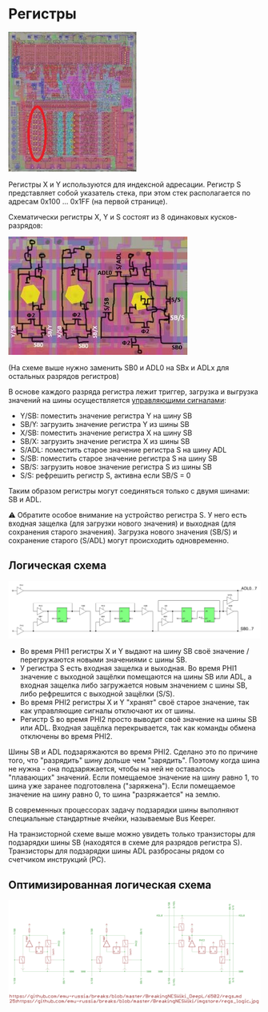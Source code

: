 # Регистры

![6502_locator_regs](/BreakingNESWiki/imgstore/6502/6502_locator_regs.jpg)

Регистры X и Y используются для индексной адресации. Регистр S представляет собой указатель стека, при этом стек располагается по адресам 0x100 ... 0x1FF (на первой странице).

Схематически регистры X, Y и S состоят из 8 одинаковых кусков-разрядов:

![regs_tran](/BreakingNESWiki/imgstore/regs_tran.jpg)

(На схеме выше нужно заменить SB0 и ADL0 на SBx и ADLx для остальных разрядов регистров)

В основе каждого разряда регистра лежит триггер, загрузка и выгрузка значений на шины осуществляется [управляющими сигналами](context_control.md):
- Y/SB: поместить значение регистра Y на шину SB
- SB/Y: загрузить значение регистра Y из шины SB
- X/SB: поместить значение регистра X на шину SB
- SB/X: загрузить значение регистра X из шины SB
- S/ADL: поместить старое значение регистра S на шину ADL
- S/SB: поместить старое значение регистра S на шину SB
- SB/S: загрузить новое значение регистра S из шины SB
- S/S: рефрешить регистр S, активна если SB/S = 0

Таким образом регистры могут соединяться только с двумя шинами: SB и ADL.

:warning: Обратите особое внимание на устройство регистра S. У него есть входная защелка (для загрузки нового значения) и выходная (для сохранения старого значения). Загрузка нового значения (SB/S) и сохранение старого (S/ADL) могут происходить одновременно.

## Логическая схема

![regs_logic](/BreakingNESWiki/imgstore/regs_logic.jpg)

- Во время PHI1 регистры X и Y выдают на шину SB своё значение / перегружаются новыми значениями с шины SB.
- У регистра S есть входная защелка и выходная. Во время PHI1 значение с выходной защёлки помещаются на шины SB или ADL, а входная защелка либо загружается новым значением с шины SB, либо рефрешится с выходной защёлки (S/S).
- Во время PHI2 регистры X и Y "хранят" своё старое значение, так как управляющие сигналы отключают их от шины.
- Регистр S во время PHI2 просто выводит своё значение на шины SB или ADL. Входная защёлка перекрывается, так как команды обмена отключены во время PHI2.

Шины SB и ADL подзаряжаются во время PHI2. Сделано это по причине того, что "разрядить" шину дольше чем "зарядить". Поэтому когда шина не нужна - она подзаряжается, чтобы на ней не оставалось "плавающих" значений.
Если помещаемое значение на шину равно 1, то шина уже заранее подготовлена ("заряжена"). Если помещаемое значение на шину равно 0, то шина "разряжается" на землю.

В современных процессорах задачу подзарядки шины выполняют специальные стандартные ячейки, называемые Bus Keeper.

На транзисторной схеме выше можно увидеть только транзисторы для подзарядки шины SB (находятся в схеме для разрядов регистра S). Транзисторы для подзарядки шины ADL разбросаны рядом со счетчиком инструкций (PC).

## Оптимизированная логическая схема

![25_regs_logic](/BreakingNESWiki/imgstore/6502/ttlworks/25_regs_logic.png)
